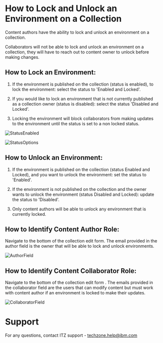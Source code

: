 # How to Lock and Unlock an Environment on a Collection

Content authors have the ability to lock and unlock an environment on a collection.

Collaborators will not be able to lock and unlock an environment on a collection, they will have to reach out to content owner to unlock before making changes.

## How to Lock an Environment:

1. If the environment is published on the collection (status is enabled), to lock the environment: select the status to 'Enabled and Locked'.

2. If you would like to lock an environment that is not currently published as a collection owner (status is disabled): select the status 'Disabled and Locked'.

3. Locking the environment will block collaborators from making updates to the environment until the status is set to a non locked status.

![StatusEnabled](https://github.com/IBM/itz-support-public/blob/main/IBM-Technology-Zone/IBM-Technology-Zone-Runbooks/Images/StatusEnabled.png)

![StatusOptions](https://github.com/IBM/itz-support-public/blob/main/IBM-Technology-Zone/IBM-Technology-Zone-Runbooks/Images/StatusOptions.png)

## How to Unlock an Environment:
1. If the environment is published on the collection (status Enabled and Locked), and you want to unlock the environment: set the status to 'Enabled'.

2. If the environment is not published on the collection and the owner wants to unlock the environment (status Disabled and Locked): update the status to 'Disabled'.

3. Only content authors will be able to unlock any environment that is currently locked.

## How to Identify Content Author Role:

Navigate to the bottom of the collection edit form. The email provided in the author field is the owner that will be able to lock and unlock environments. 

![AuthorField](https://github.com/IBM/itz-support-public/blob/main/IBM-Technology-Zone/IBM-Technology-Zone-Runbooks/Images/authorfieldnew.png)

## How to Identify Content Collaborator Role:

Navigate to the bottom of the collection edit form . The emails provided in the collaborator field are the users that can modify content but must work with content author if an environment is locked to make their updates.

![CollaboratorField](https://github.com/IBM/itz-support-public/blob/main/IBM-Technology-Zone/IBM-Technology-Zone-Runbooks/Images/authorfield.png)

# Support

For any questions, contact ITZ support - techzone.help@ibm.com
